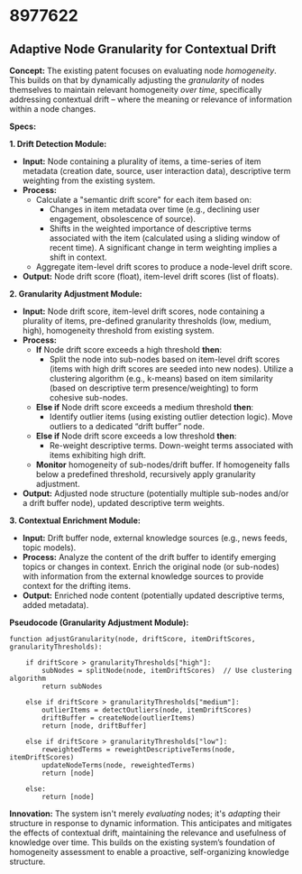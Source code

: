 # 8977622

## Adaptive Node Granularity for Contextual Drift

**Concept:** The existing patent focuses on evaluating node *homogeneity*. This builds on that by dynamically adjusting the *granularity* of nodes themselves to maintain relevant homogeneity *over time*, specifically addressing contextual drift – where the meaning or relevance of information within a node changes.

**Specs:**

**1. Drift Detection Module:**

*   **Input:** Node containing a plurality of items, a time-series of item metadata (creation date, source, user interaction data), descriptive term weighting from the existing system.
*   **Process:**
    *   Calculate a "semantic drift score" for each item based on:
        *   Changes in item metadata over time (e.g., declining user engagement, obsolescence of source).
        *   Shifts in the weighted importance of descriptive terms associated with the item (calculated using a sliding window of recent time). A significant change in term weighting implies a shift in context.
    *   Aggregate item-level drift scores to produce a node-level drift score.
*   **Output:** Node drift score (float), item-level drift scores (list of floats).

**2. Granularity Adjustment Module:**

*   **Input:** Node drift score, item-level drift scores, node containing a plurality of items, pre-defined granularity thresholds (low, medium, high), homogeneity threshold from existing system.
*   **Process:**
    *   **If** Node drift score exceeds a high threshold **then**:
        *   Split the node into sub-nodes based on item-level drift scores (items with high drift scores are seeded into new nodes). Utilize a clustering algorithm (e.g., k-means) based on item similarity (based on descriptive term presence/weighting) to form cohesive sub-nodes.
    *   **Else if** Node drift score exceeds a medium threshold **then**:
        *   Identify outlier items (using existing outlier detection logic).  Move outliers to a dedicated “drift buffer” node.
    *   **Else if** Node drift score exceeds a low threshold **then**:
        *   Re-weight descriptive terms.  Down-weight terms associated with items exhibiting high drift.
    *   **Monitor** homogeneity of sub-nodes/drift buffer.  If homogeneity falls below a predefined threshold, recursively apply granularity adjustment.
*   **Output:** Adjusted node structure (potentially multiple sub-nodes and/or a drift buffer node), updated descriptive term weights.

**3. Contextual Enrichment Module:**

*   **Input:** Drift buffer node, external knowledge sources (e.g., news feeds, topic models).
*   **Process:**  Analyze the content of the drift buffer to identify emerging topics or changes in context. Enrich the original node (or sub-nodes) with information from the external knowledge sources to provide context for the drifting items.
*   **Output:**  Enriched node content (potentially updated descriptive terms, added metadata).

**Pseudocode (Granularity Adjustment Module):**

```
function adjustGranularity(node, driftScore, itemDriftScores, granularityThresholds):

    if driftScore > granularityThresholds["high"]:
        subNodes = splitNode(node, itemDriftScores)  // Use clustering algorithm
        return subNodes

    else if driftScore > granularityThresholds["medium"]:
        outlierItems = detectOutliers(node, itemDriftScores)
        driftBuffer = createNode(outlierItems)
        return [node, driftBuffer]

    else if driftScore > granularityThresholds["low"]:
        reweightedTerms = reweightDescriptiveTerms(node, itemDriftScores)
        updateNodeTerms(node, reweightedTerms)
        return [node]

    else:
        return [node]
```

**Innovation:**  The system isn't merely *evaluating* nodes; it's *adapting* their structure in response to dynamic information. This anticipates and mitigates the effects of contextual drift, maintaining the relevance and usefulness of knowledge over time. This builds on the existing system’s foundation of homogeneity assessment to enable a proactive, self-organizing knowledge structure.